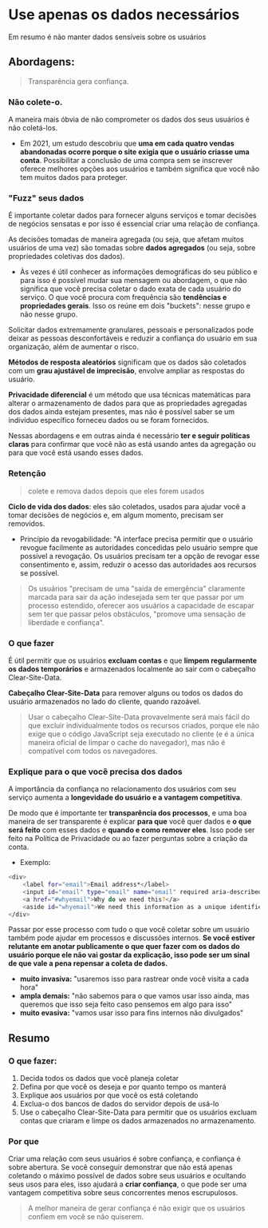 # Use apenas os dados necessários
Em resumo é não manter dados sensíveis sobre os usuários

## Abordagens:
> Transparência gera confiança.

### Não colete-o.
A maneira mais óbvia de não comprometer os dados dos seus usuários é não coletá-los. 

- Em 2021, um estudo descobriu que **uma em cada quatro vendas abandonadas ocorre porque o site exigia que o usuário criasse uma conta**. Possibilitar a conclusão de uma compra sem se inscrever oferece melhores opções aos usuários e também significa que você não tem muitos dados para proteger.

### "Fuzz" seus dados
É importante coletar dados para fornecer alguns serviços e tomar decisões de negócios sensatas e por isso é essencial criar uma relação de confiança. 

As decisões tomadas de maneira agregada (ou seja, que afetam muitos usuários de uma vez) são tomadas sobre **dados agregados** (ou seja, sobre propriedades coletivas dos dados).

- Às vezes é útil conhecer as informações demográficas do seu público e para isso é possível mudar sua mensagem ou abordagem, o que não significa que você precisa coletar o dado exata de cada usuário do serviço. O que você procura com frequência são **tendências e propriedades gerais**. Isso os reúne em dois "buckets": nesse grupo e não nesse grupo. 

Solicitar dados extremamente granulares, pessoais e personalizados pode deixar as pessoas desconfortáveis e reduzir a confiança do usuário em sua organização, além de aumentar o risco.

**Métodos de resposta aleatórios** significam que os dados são coletados com um **grau ajustável de imprecisão**, envolve ampliar as respostas do usuário. 

**Privacidade diferencial** é um método que usa técnicas matemáticas para alterar o armazenamento de dados para que as propriedades agregadas dos dados ainda estejam presentes, mas não é possível saber se um indivíduo específico forneceu dados ou se foram fornecidos. 

Nessas abordagens e em outras ainda é necessário **ter e seguir políticas claras** para confirmar que você não as está usando antes da agregação ou para que você está usando esses dados.

### Retenção
> colete e remova dados depois que eles forem usados

**Ciclo de vida dos dados**: eles são coletados, usados para ajudar você a tomar decisões de negócios e, em algum momento, precisam ser removidos. 

- Princípio da revogabilidade: "A interface precisa permitir que o usuário revogue facilmente as autoridades concedidas pelo usuário sempre que possível a revogação. Os usuários precisam ter a opção de revogar esse consentimento e, assim, reduzir o acesso das autoridades aos recursos se possível.

> Os usuários "precisam de uma "saída de emergência" claramente marcada para sair da ação indesejada sem ter que passar por um processo estendido, oferecer aos usuários a capacidade de escapar sem ter que passar pelos obstáculos, "promove uma sensação de liberdade e confiança". 

### O que fazer
É útil permitir que os usuários **excluam contas** e que **limpem regularmente os dados temporários** e armazenados localmente ao sair com o cabeçalho Clear-Site-Data.

**Cabeçalho Clear-Site-Data** para remover alguns ou todos os dados do usuário armazenados no lado do cliente, quando razoável. 

> Usar o cabeçalho Clear-Site-Data provavelmente será mais fácil do que excluir individualmente todos os recursos criados, porque ele não exige que o código JavaScript seja executado no cliente (e é a única maneira oficial de limpar o cache do navegador), mas não é compatível com todos os navegadores.

### Explique para o que você precisa dos dados
A importância da confiança no relacionamento dos usuários com seu serviço aumenta a **longevidade do usuário e a vantagem competitiva**. 

De modo que é importante ter **transparência dos processos**, e uma boa maneira de ser transparente é explicar **para que** você quer dados e **o que será feito** com esses dados e **quando e como remover eles**. Isso pode ser feito na Política de Privacidade ou ao fazer perguntas sobre a criação da conta.

- Exemplo:

```bash
<div>
    <label for="email">Email address*</label>
    <input id="email" type="email" name="email" required aria-describedby="whyemail">
    <a href="#whyemail">Why do we need this?</a>
    <aside id="whyemail">We need this information as a unique identifier for you, and if you forget your password we can send you a reminder. We will use your email address to send you regular updates on the service if you choose, and will delete your email address from any mailing lists if you delete your account.</aside>
</div>
```

Passar por esse processo com tudo o que você coletar sobre um usuário também pode ajudar em processos e discussões internos. **Se você estiver relutante em anotar publicamente o que quer fazer com os dados do usuário porque ele não vai gostar da explicação, isso pode ser um sinal de que vale a pena repensar a coleta de dados.**

- **muito invasiva:** "usaremos isso para rastrear onde você visita a cada hora" 
- **ampla demais:** "não sabemos para o que vamos usar isso ainda, mas queremos que isso seja feito caso pensemos em algo para isso"
- **muito evasiva:** "vamos usar isso para fins internos não divulgados"

## Resumo

### O que fazer:

1. Decida todos os dados que você planeja coletar
2. Defina por que você os deseja e por quanto tempo os manterá
4. Explique aos usuários por que você os está coletando
5. Exclua-o dos bancos de dados do servidor depois de usá-lo
6. Use o cabeçalho Clear-Site-Data para permitir que os usuários excluam contas que criaram e limpe os dados armazenados no armazenamento.

### Por que
Criar uma relação com seus usuários é sobre confiança, e confiança é sobre abertura. Se você conseguir demonstrar que não está apenas coletando o máximo possível de dados sobre seus usuários e ocultando seus usos para eles, isso ajudará a **criar confiança**, o que pode ser uma vantagem competitiva sobre seus concorrentes menos escrupulosos.

> A melhor maneira de gerar confiança é não exigir que os usuários confiem em você se não quiserem.